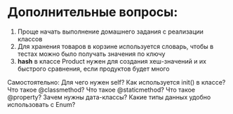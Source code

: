 # Дополнительные вопросы:
1. Проще начать выполнение домашнего задания с реализации классов
2. Для хранения товаров в корзине используется словарь, чтобы в тестах можно было получать значения по ключу
3. __hash__ в классе Product нужен для создания хеш-значений и их быстрого сравнения, если продуктов будет много


Самостоятельно:
Для чего нужен self?
Как используется init() в классе?
Что такое @classmethod?
Что такое @staticmethod?
Что такое @property?
Зачем нужны дата-классы?
Какие типы данных удобно использовать с Enum?
